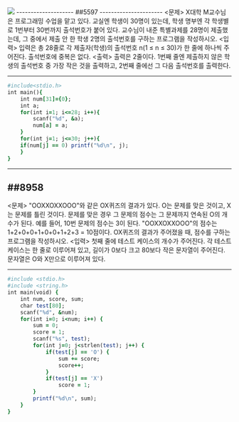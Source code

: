 <img src="https://capsule-render.vercel.app/api?type=waving&color=auto&height=200&section=header&text=Baekjoon&fontSize=90" /> 
--------------------
##5597
----------------------
<문제>
X대학 M교수님은 프로그래밍 수업을 맡고 있다. 교실엔 학생이 30명이 있는데, 학생 명부엔 각 학생별로 1번부터 30번까지 출석번호가 붙어 있다.
교수님이 내준 특별과제를 28명이 제출했는데, 그 중에서 제출 안 한 학생 2명의 출석번호를 구하는 프로그램을 작성하시오.
<입력>
입력은 총 28줄로 각 제출자(학생)의 출석번호 n(1 ≤ n ≤ 30)가 한 줄에 하나씩 주어진다. 출석번호에 중복은 없다.
<출력>
출력은 2줄이다. 1번째 줄엔 제출하지 않은 학생의 출석번호 중 가장 작은 것을 출력하고, 2번째 줄에선 그 다음 출석번호를 출력한다.

-------------------------------
```ruby
#include<stdio.h>
int main(){
	int num[31]={0};
	int a;
	for(int i=1; i<=28; i++){
		scanf("%d", &a);
		num[a] = a;
	}
	for(int j=1; j<=30; j++){
	if(num[j] == 0) printf("%d\n", j);
	}
}
```
--------------------------------
##8958
---------------------------------
<문제>
"OOXXOXXOOO"와 같은 OX퀴즈의 결과가 있다. O는 문제를 맞은 것이고, X는 문제를 틀린 것이다. 문제를 맞은 경우 그 문제의 점수는 그 문제까지 연속된 O의 개수가 된다. 예를 들어, 10번 문제의 점수는 3이 된다.
"OOXXOXXOOO"의 점수는 1+2+0+0+1+0+0+1+2+3 = 10점이다.
OX퀴즈의 결과가 주어졌을 때, 점수를 구하는 프로그램을 작성하시오.
<입력>
첫째 줄에 테스트 케이스의 개수가 주어진다. 각 테스트 케이스는 한 줄로 이루어져 있고, 길이가 0보다 크고 80보다 작은 문자열이 주어진다. 문자열은 O와 X만으로 이루어져 있다.

-----------------------------------------------------
```ruby
#include <stdio.h>
#include <string.h>
int main(void) { 
    int num, score, sum;
    char test[80];
    scanf("%d", &num);
    for(int i=0; i<num; i++) {
        sum = 0;
        score = 1;
        scanf("%s", test);
        for(int j=0; j<strlen(test); j++) {
            if(test[j] == 'O') {
                sum += score;
                score++;
            }
            if(test[j] == 'X')
                score = 1;
        } 
        printf("%d\n", sum);
    }
}
```
